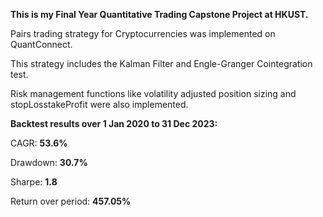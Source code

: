 **This is my Final Year Quantitative Trading Capstone Project at HKUST.**

Pairs trading strategy for Cryptocurrencies was implemented on QuantConnect. 

This strategy includes the Kalman Filter and Engle-Granger Cointegration test. 

Risk management functions like volatility adjusted position sizing and stopLosstakeProfit were also implemented.

**Backtest results over 1 Jan 2020 to 31 Dec 2023:**

CAGR: **53.6%**

Drawdown: **30.7%**

Sharpe: **1.8**

Return over period: **457.05%**
